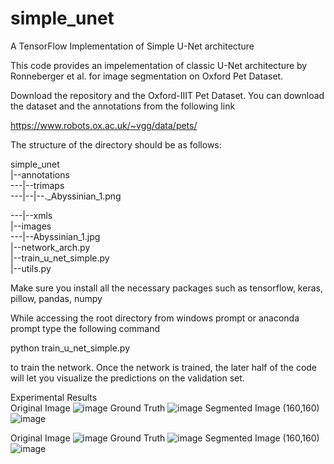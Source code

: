 # simple_unet
A TensorFlow Implementation of Simple U-Net architecture

This code provides an impelementation of classic U-Net architecture by Ronneberger et al. for image segmentation on Oxford Pet Dataset.

Download the repository and the Oxford-IIIT Pet Dataset. You can download the dataset and the annotations from the following link

https://www.robots.ox.ac.uk/~vgg/data/pets/

The structure of the directory should be as follows:

simple_unet  
|--annotations  
---|--trimaps  
---|--|--._Abyssinian_1.png 

---|--xmls  
|--images  
---|--Abyssinian_1.jpg  
|--network_arch.py  
|--train_u_net_simple.py  
|--utils.py

Make sure you install all the necessary packages such as tensorflow, keras, pillow, pandas, numpy  

While accessing the root directory from windows prompt or anaconda prompt type the following command  

python train_u_net_simple.py  

to train the network. Once the network is trained, the later half of the code will let you visualize the predictions on the validation set. 

Experimental Results  
Original Image ![image](https://user-images.githubusercontent.com/26203136/164710745-6c47fb97-1dd8-4306-846b-6823536bef67.png)
Ground Truth ![image](https://user-images.githubusercontent.com/26203136/164710771-7666fb0d-2d2e-457d-b0d6-85a3986c36a6.png)
Segmented Image (160,160) ![image](https://user-images.githubusercontent.com/26203136/164710793-7b0d0612-1397-4d1c-87fb-492002bb0a93.png)

Original Image ![image](https://user-images.githubusercontent.com/26203136/164710893-2885c078-ec28-4705-b9a2-296027a886f3.png)
Ground Truth ![image](https://user-images.githubusercontent.com/26203136/164710920-bc81af07-ff7e-4211-a2f5-2a9e811d0b9f.png)
Segmented Image (160,160) ![image](https://user-images.githubusercontent.com/26203136/164710946-8ed236a2-7ef2-417c-b2b6-f8b7dae2a507.png)



